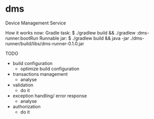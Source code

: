 # dms
Device Management Service

How it works now:
    Gradle task:
    $ ./gradlew build && ./gradlew :dms-runner:bootRun
    Runnable jar:
    $ ./gradlew build && java -jar ./dms-runner/build/libs/dms-runner-0.1.0.jar

TODO
- build configuration
    - optimize build configuration
- transactions management
    - analyse
- validation
    - do it
- exception handling/ error response
    - analyse
- authorization
    - do it